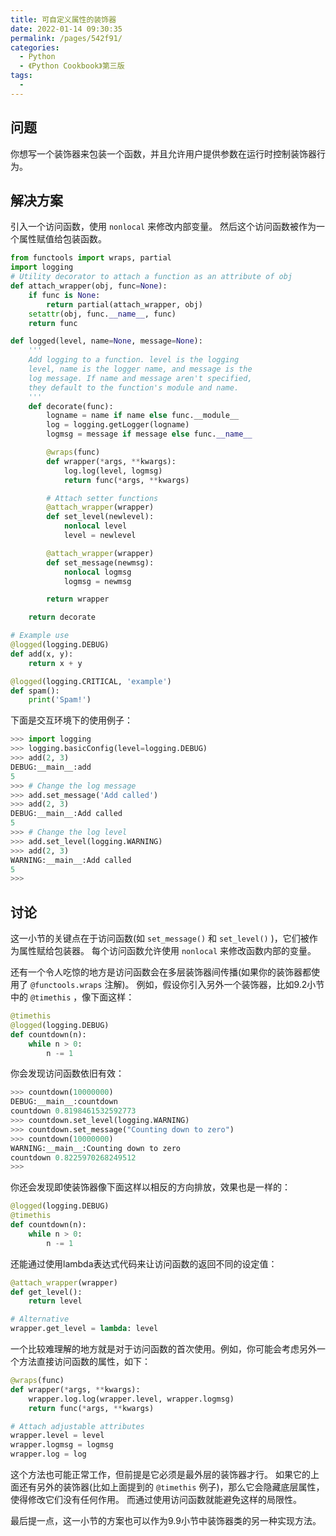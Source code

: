 ```yaml
---
title: 可自定义属性的装饰器
date: 2022-01-14 09:30:35
permalink: /pages/542f91/
categories:
  - Python
  - 《Python Cookbook》第三版
tags:
  - 
---
```


## 问题

你想写一个装饰器来包装一个函数，并且允许用户提供参数在运行时控制装饰器行为。

## 解决方案

引入一个访问函数，使用 `nonlocal` 来修改内部变量。 然后这个访问函数被作为一个属性赋值给包装函数。

```python
from functools import wraps, partial
import logging
# Utility decorator to attach a function as an attribute of obj
def attach_wrapper(obj, func=None):
    if func is None:
        return partial(attach_wrapper, obj)
    setattr(obj, func.__name__, func)
    return func

def logged(level, name=None, message=None):
    '''
    Add logging to a function. level is the logging
    level, name is the logger name, and message is the
    log message. If name and message aren't specified,
    they default to the function's module and name.
    '''
    def decorate(func):
        logname = name if name else func.__module__
        log = logging.getLogger(logname)
        logmsg = message if message else func.__name__

        @wraps(func)
        def wrapper(*args, **kwargs):
            log.log(level, logmsg)
            return func(*args, **kwargs)

        # Attach setter functions
        @attach_wrapper(wrapper)
        def set_level(newlevel):
            nonlocal level
            level = newlevel

        @attach_wrapper(wrapper)
        def set_message(newmsg):
            nonlocal logmsg
            logmsg = newmsg

        return wrapper

    return decorate

# Example use
@logged(logging.DEBUG)
def add(x, y):
    return x + y

@logged(logging.CRITICAL, 'example')
def spam():
    print('Spam!')
```

下面是交互环境下的使用例子：

```python
>>> import logging
>>> logging.basicConfig(level=logging.DEBUG)
>>> add(2, 3)
DEBUG:__main__:add
5
>>> # Change the log message
>>> add.set_message('Add called')
>>> add(2, 3)
DEBUG:__main__:Add called
5
>>> # Change the log level
>>> add.set_level(logging.WARNING)
>>> add(2, 3)
WARNING:__main__:Add called
5
>>>
```

## 讨论

这一小节的关键点在于访问函数(如 `set_message()` 和 `set_level()` )，它们被作为属性赋给包装器。 每个访问函数允许使用 `nonlocal` 来修改函数内部的变量。

还有一个令人吃惊的地方是访问函数会在多层装饰器间传播(如果你的装饰器都使用了 `@functools.wraps` 注解)。 例如，假设你引入另外一个装饰器，比如9.2小节中的 `@timethis` ，像下面这样：

```python
@timethis
@logged(logging.DEBUG)
def countdown(n):
    while n > 0:
        n -= 1
```

你会发现访问函数依旧有效：

```python
>>> countdown(10000000)
DEBUG:__main__:countdown
countdown 0.8198461532592773
>>> countdown.set_level(logging.WARNING)
>>> countdown.set_message("Counting down to zero")
>>> countdown(10000000)
WARNING:__main__:Counting down to zero
countdown 0.8225970268249512
>>>
```

你还会发现即使装饰器像下面这样以相反的方向排放，效果也是一样的：

```python
@logged(logging.DEBUG)
@timethis
def countdown(n):
    while n > 0:
        n -= 1
```

还能通过使用lambda表达式代码来让访问函数的返回不同的设定值：

```python
@attach_wrapper(wrapper)
def get_level():
    return level

# Alternative
wrapper.get_level = lambda: level
```

一个比较难理解的地方就是对于访问函数的首次使用。例如，你可能会考虑另外一个方法直接访问函数的属性，如下：

```python
@wraps(func)
def wrapper(*args, **kwargs):
    wrapper.log.log(wrapper.level, wrapper.logmsg)
    return func(*args, **kwargs)

# Attach adjustable attributes
wrapper.level = level
wrapper.logmsg = logmsg
wrapper.log = log
```

这个方法也可能正常工作，但前提是它必须是最外层的装饰器才行。 如果它的上面还有另外的装饰器(比如上面提到的 `@timethis` 例子)，那么它会隐藏底层属性，使得修改它们没有任何作用。 而通过使用访问函数就能避免这样的局限性。

最后提一点，这一小节的方案也可以作为9.9小节中装饰器类的另一种实现方法。